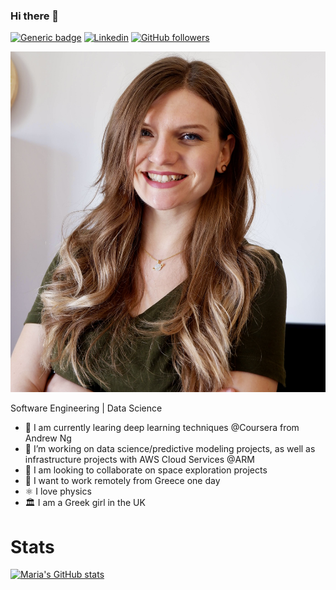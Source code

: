 ### Hi there 👋

[![Generic badge](https://img.shields.io/website?label=https://punchyou.github.io/&style=flat-square&url=https://punchyou.github.io)](https://punchyou.github.io/)
[![Linkedin](https://img.shields.io/badge/-LinkedIn-222222?style=flat-square&logo=Linkedin&logoColor=blue&link=https://www.linkedin.com/in/louiskueh/)](https://www.linkedin.com/in/maria-pantsiou/)
[![GitHub followers](https://img.shields.io/github/followers/punchyou.svg?style=social&label=Follow&maxAge=2592000)](https://github.com/louiskueh?tab=followers)

![background](https://raw.githubusercontent.com/Punchyou/punchyou/master/maria.JPG)

Software Engineering | Data Science

- 🌱 I am currently learing deep learning techniques @Coursera from Andrew Ng
- 🔭 I’m working on data science/predictive modeling projects, as well as infrastructure projects with AWS Cloud Services @ARM
- 👯 I am looking to collaborate on space exploration projects
- 🤔 I want to work remotely from Greece one day
- ⚛️ I love physics
- 🏛 I am a Greek girl in the UK


# Stats

[![Maria's GitHub stats](https://github-readme-stats.vercel.app/api?username=punchyou&show_icons=true&theme=dark)](https://github.com/anuraghazra/github-readme-stats)
